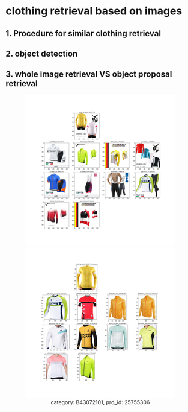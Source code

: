 # clothing retrieval based on images

## 1. Procedure for similar clothing retrieval

## 2. object detection

## 3. whole image retrieval VS object proposal retrieval

<div align="center">

<img src="/img/12663756.jpg" height="400" width="400">
<img src="/img/12663756_sweater.jpg" height="400" width="400"/>

<figcaption> category: B43072101, prd_id: 25755306 </figcaption>
</div>

